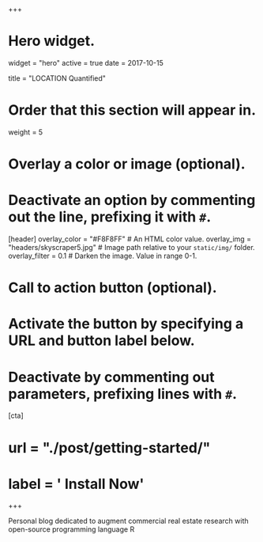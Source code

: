+++
# Hero widget.
widget = "hero"
active = true
date = 2017-10-15

title = "LOCATION Quantified"

# Order that this section will appear in.
weight = 5

# Overlay a color or image (optional).
#   Deactivate an option by commenting out the line, prefixing it with `#`.
[header]
  overlay_color = "#F8F8FF"  # An HTML color value.
  overlay_img = "headers/skyscraper5.jpg"  # Image path relative to your `static/img/` folder.
  overlay_filter = 0.1  # Darken the image. Value in range 0-1.

# Call to action button (optional).
#   Activate the button by specifying a URL and button label below.
#   Deactivate by commenting out parameters, prefixing lines with `#`.
[cta]
#  url = "./post/getting-started/"
# label = '<i class="fa fa-download"></i> Install Now'
+++

Personal blog dedicated to augment commercial real estate research with open-source programming language R 

